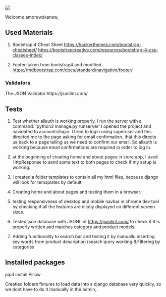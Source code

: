 <img src="https://codeinstitute.s3.amazonaws.com/fullstack/ci_logo_small.png" style="margin: 0;">

Welcome amorawskanew,

<h2>Used Materials</h2>

1. Bootstrap 4 Cheat Sheet
https://hackerthemes.com/bootstrap-cheatsheet/
https://bootstrapcreative.com/resources/bootstrap-4-css-classes-index/

2. Footer-taken from bootstrap4 and modified
https://mdbootstrap.com/docs/standard/navigation/footer/

<h3>Validators</h3>
The JSON Validator  https://jsonlint.com/






<h2>Tests</h2>

1. Test whether allauth is working properly, I run the server with a command: 'python3 manage.py runserver'
I opened the project and navidated to accounts/login. I tried to login using superuser and this directed me to the page asking for email confirmation. that this directs us back to a page telling us we need to confirm our email. So allauth is working because email confirmations are required in order to log in.

2. at the beginning of creating home and about pages in store app, I used HttpResponse to send some text to both pages to check if my setup is working.

3. I created a folder templates to contain all my html files, because django will look for temaplates by default

4. Creating home and about pages and testing them in a browser.

5. testing responsivness of desktop and mobile navbar in chrome dev tool by checking if all the features are nicely displayed on different screen sizes.

6. Tested json database with JSONLint https://jsonlint.com/ to check if it is properly written and matches category and product models.
7. Adding functionality to search bar and testing it by manuallu inserting key words from product description (search qurry working
8.Filtering by categories




<h2>Installed packages</h2>
pip3 install Pillow

Creatied folders fixtures to load data into a django database very quickly, so we dont have to do it maniually in the admin,.